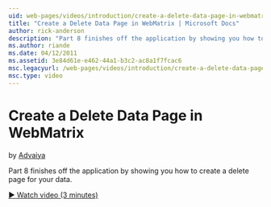 ```yaml
---
uid: web-pages/videos/introduction/create-a-delete-data-page-in-webmatrix
title: "Create a Delete Data Page in WebMatrix | Microsoft Docs"
author: rick-anderson
description: "Part 8 finishes off the application by showing you how to create a delete page for your data."
ms.author: riande
ms.date: 04/12/2011
ms.assetid: 3e84d61e-e462-44a1-b3c2-ac8a1f7fcac6
msc.legacyurl: /web-pages/videos/introduction/create-a-delete-data-page-in-webmatrix
msc.type: video
---
```

# Create a Delete Data Page in WebMatrix

by [Advaiya](https://twitter.com/Advaiyasolns)

Part 8 finishes off the application by showing you how to create a delete page for your data.

[&#9654; Watch video (3 minutes)](https://channel9.msdn.com/Blogs/ASP-NET-Site-Videos/create-a-delete-data-page-in-webmatrix)
